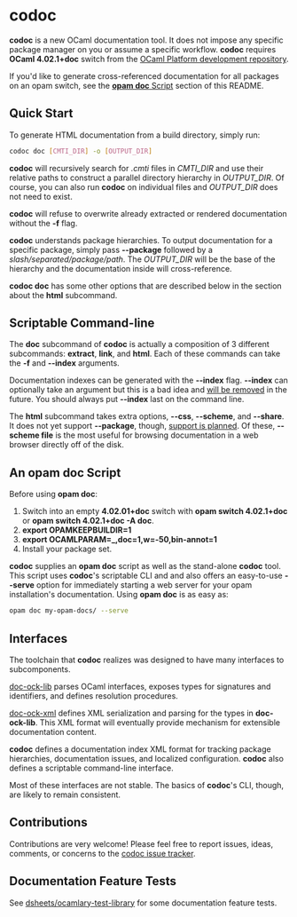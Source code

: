 # codoc

**codoc** is a new OCaml documentation tool. It does not impose any
  specific package manager on you or assume a specific
  workflow. **codoc** requires **OCaml 4.02.1+doc** switch from the
  [OCaml Platform development repository](https://github.com/ocaml/platform-dev).

If you'd like to generate cross-referenced documentation for all
packages on an opam switch, see the [**opam doc**
Script](https://github.com/dsheets/codoc/tree/release-0.2.0#an-opam-doc-script)
section of this README.

## Quick Start

To generate HTML documentation from a build directory, simply run:

```sh
codoc doc [CMTI_DIR] -o [OUTPUT_DIR]
```

**codoc** will recursively search for *.cmti* files in *CMTI_DIR* and
  use their relative paths to construct a parallel directory hierarchy
  in *OUTPUT_DIR*. Of course, you can also run **codoc** on individual
  files and *OUTPUT_DIR* does not need to exist.

**codoc** will refuse to overwrite already extracted or rendered
  documentation without the **-f** flag.

**codoc** understands package hierarchies. To output documentation for a
  specific package, simply pass **--package** followed by a
  *slash/separated/package/path*. The *OUTPUT_DIR* will be the base of
  the hierarchy and the documentation inside will cross-reference.

**codoc doc** has some other options that are described below in the
  section about the **html** subcommand.

## Scriptable Command-line

The **doc** subcommand of **codoc** is actually a composition of 3
different subcommands: **extract**, **link**, and **html**. Each of
these commands can take the **-f** and **--index** arguments.

Documentation indexes can be generated with the **--index**
flag. **--index** can optionally take an argument but this is a bad idea
and [will be removed](https://github.com/dsheets/codoc/issues/43) in the
future. You should always put **--index** last on the command line.

The **html** subcommand takes extra options, **--css**, **--scheme**,
and **--share**. It does not yet support **--package**, though, [support
is planned](https://github.com/dsheets/codoc/issues/42). Of these,
**--scheme file** is the most useful for browsing documentation in a web
browser directly off of the disk.

## An **opam doc** Script

Before using **opam doc**:

1. Switch into an empty **4.02.01+doc** switch with **opam switch
4.02.1+doc** or **opam switch 4.02.1+doc -A doc**.
2. **export OPAMKEEPBUILDIR=1**
3. **export OCAMLPARAM=_,doc=1,w=-50,bin-annot=1**
4. Install your package set.

**codoc** supplies an **opam doc** script as well as the stand-alone
  **codoc** tool. This script uses **codoc**'s scriptable CLI and and
  also offers an easy-to-use **--serve** option for immediately starting
  a web server for your opam installation's documentation. Using **opam doc**
  is as easy as:

```sh
opam doc my-opam-docs/ --serve
```

## Interfaces

The toolchain that **codoc** realizes was designed to have many
interfaces to subcomponents.

[doc-ock-lib](https://github.com/lpw25/doc-ock-lib) parses OCaml
interfaces, exposes types for signatures and identifiers, and defines
resolution procedures.

[doc-ock-xml](https://github.com/lpw25/doc-ock-xml/) defines XML
serialization and parsing for the types in **doc-ock-lib**. This XML
format will eventually provide mechanism for extensible documentation
content.

**codoc** defines a documentation index XML format for tracking package
  hierarchies, documentation issues, and localized
  configuration. **codoc** also defines a scriptable command-line
  interface.

Most of these interfaces are not stable. The basics of **codoc**'s CLI,
though, are likely to remain consistent.

## Contributions

Contributions are very welcome! Please feel free to report issues,
ideas, comments, or concerns to the [codoc issue
tracker](https://github.com/dsheets/codoc/issues).

## Documentation Feature Tests

See
[dsheets/ocamlary-test-library](https://github.com/dsheets/ocamlary-test-library)
for some documentation feature tests.

